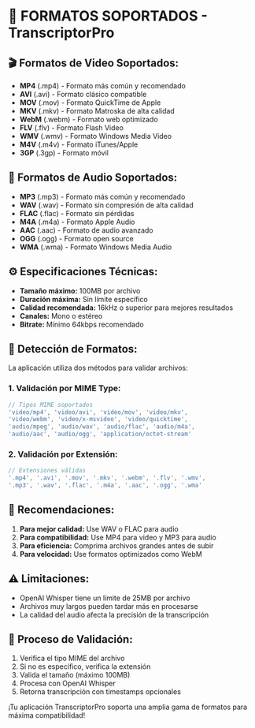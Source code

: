 # 📁 FORMATOS SOPORTADOS - TranscriptorPro

## 🎬 **Formatos de Video Soportados:**
- **MP4** (.mp4) - Formato más común y recomendado
- **AVI** (.avi) - Formato clásico compatible
- **MOV** (.mov) - Formato QuickTime de Apple
- **MKV** (.mkv) - Formato Matroska de alta calidad
- **WebM** (.webm) - Formato web optimizado
- **FLV** (.flv) - Formato Flash Video
- **WMV** (.wmv) - Formato Windows Media Video
- **M4V** (.m4v) - Formato iTunes/Apple
- **3GP** (.3gp) - Formato móvil

## 🎵 **Formatos de Audio Soportados:**
- **MP3** (.mp3) - Formato más común y recomendado
- **WAV** (.wav) - Formato sin compresión de alta calidad
- **FLAC** (.flac) - Formato sin pérdidas
- **M4A** (.m4a) - Formato Apple Audio
- **AAC** (.aac) - Formato de audio avanzado
- **OGG** (.ogg) - Formato open source
- **WMA** (.wma) - Formato Windows Media Audio

## ⚙️ **Especificaciones Técnicas:**
- **Tamaño máximo:** 100MB por archivo
- **Duración máxima:** Sin límite específico
- **Calidad recomendada:** 16kHz o superior para mejores resultados
- **Canales:** Mono o estéreo
- **Bitrate:** Mínimo 64kbps recomendado

## 🔧 **Detección de Formatos:**
La aplicación utiliza dos métodos para validar archivos:

### 1. **Validación por MIME Type:**
```typescript
// Tipos MIME soportados
'video/mp4', 'video/avi', 'video/mov', 'video/mkv',
'video/webm', 'video/x-msvideo', 'video/quicktime',
'audio/mpeg', 'audio/wav', 'audio/flac', 'audio/m4a',
'audio/aac', 'audio/ogg', 'application/octet-stream'
```

### 2. **Validación por Extensión:**
```typescript
// Extensiones válidas
'.mp4', '.avi', '.mov', '.mkv', '.webm', '.flv', '.wmv',
'.mp3', '.wav', '.flac', '.m4a', '.aac', '.ogg', '.wma'
```

## 🎯 **Recomendaciones:**
1. **Para mejor calidad:** Use WAV o FLAC para audio
2. **Para compatibilidad:** Use MP4 para video y MP3 para audio
3. **Para eficiencia:** Comprima archivos grandes antes de subir
4. **Para velocidad:** Use formatos optimizados como WebM

## ⚠️ **Limitaciones:**
- OpenAI Whisper tiene un límite de 25MB por archivo
- Archivos muy largos pueden tardar más en procesarse
- La calidad del audio afecta la precisión de la transcripción

## 🔄 **Proceso de Validación:**
1. Verifica el tipo MIME del archivo
2. Si no es específico, verifica la extensión
3. Valida el tamaño (máximo 100MB)
4. Procesa con OpenAI Whisper
5. Retorna transcripción con timestamps opcionales

¡Tu aplicación TranscriptorPro soporta una amplia gama de formatos para máxima compatibilidad!
